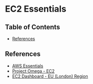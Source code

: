 # EC2 Essentials


## Table of Contents
<!-- START doctoc generated TOC please keep comment here to allow auto update -->
<!-- DON'T EDIT THIS SECTION, INSTEAD RE-RUN doctoc TO UPDATE -->


- [References](#references)

<!-- END doctoc generated TOC please keep comment here to allow auto update -->


## References

- [AWS Essentials](https://www.youtube.com/playlist?list=PLv2a_5pNAko0Mijc6mnv04xeOut443Wnk)
- [Project Omega - EC2](https://www.lucidchart.com/documents/view/703f6119-4838-4bbb-bc7e-be2fb75e89e5/0SP8ZedqKm29)
- [EC2 Dashboard - EU (London) Region](https://eu-west-2.console.aws.amazon.com/ec2/home?region=eu-west-2)
